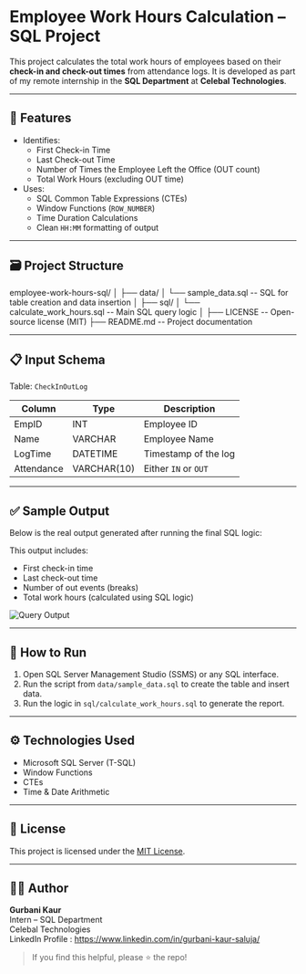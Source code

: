 # Employee Work Hours Calculation – SQL Project

This project calculates the total work hours of employees based on their **check-in and check-out times** from attendance logs. It is developed as part of my remote internship in the **SQL Department** at **Celebal Technologies**.

---

## 📌 Features

- Identifies:
  - First Check-in Time
  - Last Check-out Time
  - Number of Times the Employee Left the Office (OUT count)
  - Total Work Hours (excluding OUT time)
- Uses:
  - SQL Common Table Expressions (CTEs)
  - Window Functions (`ROW_NUMBER`)
  - Time Duration Calculations
  - Clean `HH:MM` formatting of output

---

## 🗃️ Project Structure
employee-work-hours-sql/
│
├── data/
│ └── sample_data.sql -- SQL for table creation and data insertion
│
├── sql/
│ └── calculate_work_hours.sql -- Main SQL query logic
│
├── LICENSE -- Open-source license (MIT)
├── README.md -- Project documentation


---

## 📋 Input Schema

Table: `CheckInOutLog`

| Column     | Type        | Description               |
|------------|-------------|---------------------------|
| EmpID      | INT         | Employee ID               |
| Name       | VARCHAR     | Employee Name             |
| LogTime    | DATETIME    | Timestamp of the log      |
| Attendance | VARCHAR(10) | Either `IN` or `OUT`      |

---

## ✅ Sample Output

Below is the real output generated after running the final SQL logic:

This output includes:

- First check-in time
- Last check-out time
- Number of out events (breaks)
- Total work hours (calculated using SQL logic)


![Query Output](./docs/query_output.png.png)

---

## 🚀 How to Run

1. Open SQL Server Management Studio (SSMS) or any SQL interface.
2. Run the script from `data/sample_data.sql` to create the table and insert data.
3. Run the logic in `sql/calculate_work_hours.sql` to generate the report.

---

## ⚙️ Technologies Used

- Microsoft SQL Server (T-SQL)
- Window Functions
- CTEs
- Time & Date Arithmetic

---

## 📄 License

This project is licensed under the [MIT License](./LICENSE).

---

## 🙋‍♂️ Author

**Gurbani Kaur**  
Intern – SQL Department  
Celebal Technologies  
LinkedIn Profile : https://www.linkedin.com/in/gurbani-kaur-saluja/


> If you find this helpful, please ⭐️ the repo!


